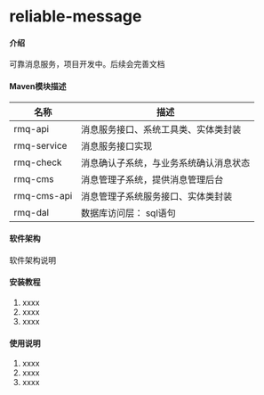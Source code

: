 # reliable-message

#### 介绍
可靠消息服务，项目开发中。后续会完善文档


#### Maven模块描述

| 名称 | 描述 |
| --- | --- |
| rmq-api | 消息服务接口、系统工具类、实体类封装 |
| rmq-service | 消息服务接口实现 |
| rmq-check | 消息确认子系统，与业务系统确认消息状态 |
| rmq-cms | 消息管理子系统，提供消息管理后台 |
| rmq-cms-api | 消息管理子系统服务接口、实体类封装 |
| rmq-dal | 数据库访问层： sql语句|



#### 软件架构
软件架构说明


#### 安装教程

1. xxxx
2. xxxx
3. xxxx

#### 使用说明

1. xxxx
2. xxxx
3. xxxx
